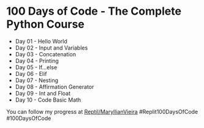 # 100 Days of Code - The Complete Python Course

- Day 01 - Hello World
- Day 02 - Input and Variables
- Day 03 - Concatenation
- Day 04 - Printing
- Day 05 - If...else
- Day 06 - Elif
- Day 07 - Nesting
- Day 08 - Affirmation Generator
- Day 09 - Int and Float
- Day 10 - Code Basic Math

  
You can follow my progress at [Reptil/MaryllianVieira](replit.com/@maryllianbackup)
#Replit100DaysOfCode #100DaysOfCode
